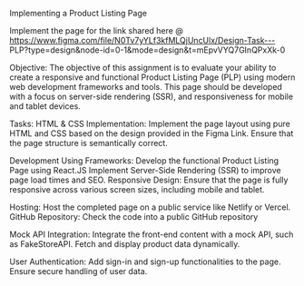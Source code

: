 Implementing a Product Listing Page

Implement the page for the link shared here @
https://www.figma.com/file/N0Tv7yYLf3kfMLQjUncUlx/Design-Task---
PLP?type=design&node-id=0-1&mode=design&t=mEpvVYQ7GInQPxXk-0

Objective:
The objective of this assignment is to evaluate your ability to create a responsive and functional Product Listing Page (PLP) using modern web development frameworks and tools. This page should be developed with a focus on server-side rendering (SSR), and responsiveness for mobile and tablet devices.


Tasks:
HTML & CSS Implementation:
Implement the page layout using pure HTML and CSS based on the design provided in the Figma Link.
Ensure that the page structure is semantically correct.



Development Using Frameworks:
Develop the functional Product Listing Page using React.JS 
Implement Server-Side Rendering (SSR) to improve page load times and SEO.
Responsive Design:
Ensure that the page is fully responsive across various screen sizes, including mobile and tablet.



Hosting:
Host the completed page on a public service like Netlify or Vercel.
GitHub Repository:
Check the code into a public GitHub repository 



Mock API Integration:
Integrate the front-end content with a mock API, such as FakeStoreAPI.
Fetch and display product data dynamically.



User Authentication:
Add sign-in and sign-up functionalities to the page.
Ensure secure handling of user data.


